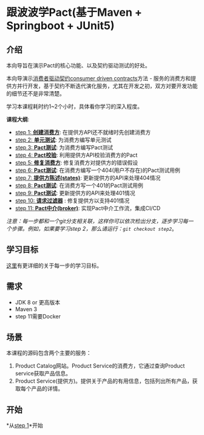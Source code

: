 # 跟波波学Pact(基于Maven + Springboot + JUnit5)

## 介绍

本向导旨在演示Pact的核心功能、以及契约驱动测试的好处。

本向导演示[消费者驱动契约consumer driven contracts](https://martinfowler.com/articles/consumerDrivenContracts.html)方法 - 服务的消费方和提供方并行开发，基于契约不断迭代演化服务，尤其在开发之初，双方对要开发功能的细节还不是非常清楚。

学习本课程耗时约1~2个小时，具体看你学习的深入程度。

**课程大纲**:

- [step 1: **创建消费方**](https://github.com/boboweike/pact-workshop-Maven-Springboot-JUnit5/tree/step1#step-1---simple-consumer-calling-provider): 在提供方API还不就绪时先创建消费方
- [step 2: **单元测试**](https://github.com/boboweike/pact-workshop-Maven-Springboot-JUnit5/tree/step2#step-2---client-tested-but-integration-fails): 为消费方编写单元测试
- [step 3: **Pact测试**](https://github.com/boboweike/pact-workshop-Maven-Springboot-JUnit5/tree/step3#step-3---pact-to-the-rescue): 为消费方编写Pact测试
- [step 4: **Pact校验**](https://github.com/boboweike/pact-workshop-Maven-Springboot-JUnit5/tree/step4#step-4---verify-the-provider): 利用提供方API校验消费方的Pact
- [step 5: **修复消费方**](https://github.com/boboweike/pact-workshop-Maven-Springboot-JUnit5/tree/step5#step-5---back-to-the-client-we-go): 修复消费方对提供方的错误假设
- [step 6: **Pact测试**](https://github.com/boboweike/pact-workshop-Maven-Springboot-JUnit5/tree/step6#step-6---consumer-updates-contract-for-missing-products): 在消费方编写一个404(用户不存在)的Pact测试用例
- [step 7: **提供方陈述(states)**](https://github.com/boboweike/pact-workshop-Maven-Springboot-JUnit5/tree/step7#step-7---adding-the-missing-states): 更新提供方的API来处理404情况
- [step 8: **Pact测试**](https://github.com/boboweike/pact-workshop-Maven-Springboot-JUnit5/tree/step8#step-8---authorization): 在消费方写一个401的Pact测试用例
- [step 9: **Pact测试**](https://github.com/boboweike/pact-workshop-Maven-Springboot-JUnit5/tree/step9#step-9---implement-authorisation-on-the-provider): 更新提供方的API来处理401情况
- [step 10: **请求过滤器**](https://github.com/boboweike/pact-workshop-Maven-Springboot-JUnit5/tree/step10#step-10---request-filters-on-the-provider) : 修复提供方以支持401情况
- [step 11: **Pact中介(broker)**](https://github.com/boboweike/pact-workshop-Maven-Springboot-JUnit5/tree/step11#step-11---using-a-pact-broker): 实现Pact中介工作流，集成CI/CD

_注意：每一步都和一个git分支相关联，这样你可以依次检出分支，逐步学习每一个步骤。例如，如果要学习step 2，那么请运行：`git checkout step2`_。

## 学习目标

[这里](./LEARNING.md)有更详细的关于每一步的学习目标。

## 需求

- JDK 8 or 更高版本
- Maven 3
- step 11需要Docker

## 场景

本课程的源码包含两个主要的服务：

1. Product Catalog网站。Product Service的消费方，它通过查询Product service获取产品信息。
1. Product Service(提供方)。提供关于产品的有用信息，包括列出所有产品，获取每个产品的详情。

## 开始

*从[step 1](https://github.com/boboweike/pact-workshop-Maven-Springboot-JUnit5/tree/step1#step-1---simple-consumer-calling-provider)*开始

